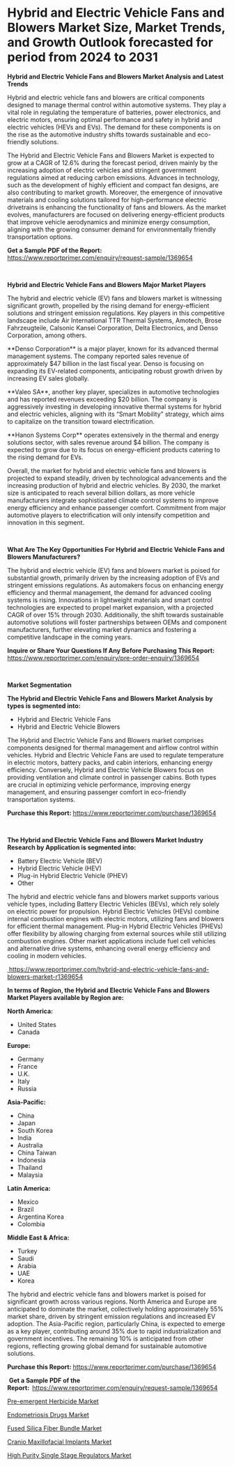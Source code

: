 <p><h1>Hybrid and Electric Vehicle Fans and Blowers Market Size, Market Trends, and Growth Outlook forecasted for period from 2024 to 2031</h1></p><p><strong>Hybrid and Electric Vehicle Fans and Blowers Market Analysis and Latest Trends</strong></p>
<p><p>Hybrid and electric vehicle fans and blowers are critical components designed to manage thermal control within automotive systems. They play a vital role in regulating the temperature of batteries, power electronics, and electric motors, ensuring optimal performance and safety in hybrid and electric vehicles (HEVs and EVs). The demand for these components is on the rise as the automotive industry shifts towards sustainable and eco-friendly solutions.</p><p>The Hybrid and Electric Vehicle Fans and Blowers Market is expected to grow at a CAGR of 12.6% during the forecast period, driven mainly by the increasing adoption of electric vehicles and stringent government regulations aimed at reducing carbon emissions. Advances in technology, such as the development of highly efficient and compact fan designs, are also contributing to market growth. Moreover, the emergence of innovative materials and cooling solutions tailored for high-performance electric drivetrains is enhancing the functionality of fans and blowers. As the market evolves, manufacturers are focused on delivering energy-efficient products that improve vehicle aerodynamics and minimize energy consumption, aligning with the growing consumer demand for environmentally friendly transportation options.</p></p>
<p><strong>Get a Sample PDF of the Report:&nbsp;</strong> <a href="https://www.reportprimer.com/enquiry/request-sample/1369654">https://www.reportprimer.com/enquiry/request-sample/1369654</a></p>
<p>&nbsp;</p>
<p><strong>Hybrid and Electric Vehicle Fans and Blowers Major Market Players</strong></p>
<p><p>The hybrid and electric vehicle (EV) fans and blowers market is witnessing significant growth, propelled by the rising demand for energy-efficient solutions and stringent emission regulations. Key players in this competitive landscape include Air International TTR Thermal Systems, Amotech, Brose Fahrzeugteile, Calsonic Kansei Corporation, Delta Electronics, and Denso Corporation, among others.</p><p>**Denso Corporation** is a major player, known for its advanced thermal management systems. The company reported sales revenue of approximately $47 billion in the last fiscal year. Denso is focusing on expanding its EV-related components, anticipating robust growth driven by increasing EV sales globally.</p><p>**Valeo SA**, another key player, specializes in automotive technologies and has reported revenues exceeding $20 billion. The company is aggressively investing in developing innovative thermal systems for hybrid and electric vehicles, aligning with its “Smart Mobility” strategy, which aims to capitalize on the transition toward electrification.</p><p>**Hanon Systems Corp** operates extensively in the thermal and energy solutions sector, with sales revenue around $4 billion. The company is expected to grow due to its focus on energy-efficient products catering to the rising demand for EVs.</p><p>Overall, the market for hybrid and electric vehicle fans and blowers is projected to expand steadily, driven by technological advancements and the increasing production of hybrid and electric vehicles. By 2030, the market size is anticipated to reach several billion dollars, as more vehicle manufacturers integrate sophisticated climate control systems to improve energy efficiency and enhance passenger comfort. Commitment from major automotive players to electrification will only intensify competition and innovation in this segment.</p></p>
<p>&nbsp;</p>
<p><strong>What Are The Key Opportunities For Hybrid and Electric Vehicle Fans and Blowers Manufacturers?</strong></p>
<p><p>The hybrid and electric vehicle (EV) fans and blowers market is poised for substantial growth, primarily driven by the increasing adoption of EVs and stringent emissions regulations. As automakers focus on enhancing energy efficiency and thermal management, the demand for advanced cooling systems is rising. Innovations in lightweight materials and smart control technologies are expected to propel market expansion, with a projected CAGR of over 15% through 2030. Additionally, the shift towards sustainable automotive solutions will foster partnerships between OEMs and component manufacturers, further elevating market dynamics and fostering a competitive landscape in the coming years.</p></p>
<p><strong>Inquire or Share Your Questions If Any Before Purchasing This Report:</strong> <a href="https://www.reportprimer.com/enquiry/pre-order-enquiry/1369654">https://www.reportprimer.com/enquiry/pre-order-enquiry/1369654</a></p>
<p>&nbsp;</p>
<p><strong>Market Segmentation</strong></p>
<p><strong>The Hybrid and Electric Vehicle Fans and Blowers Market Analysis by types is segmented into:</strong></p>
<p><ul><li>Hybrid and Electric Vehicle Fans</li><li>Hybrid and Electric Vehicle Blowers</li></ul></p>
<p><p>The Hybrid and Electric Vehicle Fans and Blowers market comprises components designed for thermal management and airflow control within vehicles. Hybrid and Electric Vehicle Fans are used to regulate temperature in electric motors, battery packs, and cabin interiors, enhancing energy efficiency. Conversely, Hybrid and Electric Vehicle Blowers focus on providing ventilation and climate control in passenger cabins. Both types are crucial in optimizing vehicle performance, improving energy management, and ensuring passenger comfort in eco-friendly transportation systems.</p></p>
<p><strong>Purchase this Report:&nbsp;</strong><a href="https://www.reportprimer.com/purchase/1369654">https://www.reportprimer.com/purchase/1369654</a></p>
<p>&nbsp;</p>
<p><strong>The Hybrid and Electric Vehicle Fans and Blowers Market Industry Research by Application is segmented into:</strong></p>
<p><ul><li>Battery Electric Vehicle (BEV)</li><li>Hybrid Electric Vehicle (HEV)</li><li>Plug-in Hybrid Electric Vehicle (PHEV)</li><li>Other</li></ul></p>
<p><p>The hybrid and electric vehicle fans and blowers market supports various vehicle types, including Battery Electric Vehicles (BEVs), which rely solely on electric power for propulsion. Hybrid Electric Vehicles (HEVs) combine internal combustion engines with electric motors, utilizing fans and blowers for efficient thermal management. Plug-in Hybrid Electric Vehicles (PHEVs) offer flexibility by allowing charging from external sources while still utilizing combustion engines. Other market applications include fuel cell vehicles and alternative drive systems, enhancing overall energy efficiency and cooling in modern vehicles.</p></p>
<p><a href="https://www.reportprimer.com/hybrid-and-electric-vehicle-fans-and-blowers-market-r1369654">&nbsp;https://www.reportprimer.com/hybrid-and-electric-vehicle-fans-and-blowers-market-r1369654</a></p>
<p><strong>In terms of Region, the Hybrid and Electric Vehicle Fans and Blowers Market Players available by Region are:</strong></p>
<p>
    <p> <strong> North America: </strong>
        <ul>
            <li>United States</li>
            <li>Canada</li>
        </ul>
        </p> 
    <p> <strong> Europe: </strong>
        <ul>
            <li>Germany</li>
            <li>France</li>
            <li>U.K.</li>
            <li>Italy</li>
            <li>Russia</li>
        </ul>
        </p> 
    <p> <strong> Asia-Pacific: </strong>
        <ul>
            <li>China</li>
            <li>Japan</li>
            <li>South Korea</li>
            <li>India</li>
            <li>Australia</li>
            <li>China Taiwan</li>
            <li>Indonesia</li>
            <li>Thailand</li>
            <li>Malaysia</li>
        </ul>
        </p> 
    <p> <strong> Latin America: </strong>
        <ul>
            <li>Mexico</li>
            <li>Brazil</li>
            <li>Argentina Korea</li>
            <li>Colombia</li>
        </ul>
        </p> 
    <p> <strong> Middle East & Africa: </strong>
        <ul>
            <li>Turkey</li>
            <li>Saudi</li>
            <li>Arabia</li>
            <li>UAE</li>
            <li>Korea</li>
        </ul>
    </p>
    </p>
<p><p>The hybrid and electric vehicle fans and blowers market is poised for significant growth across various regions. North America and Europe are anticipated to dominate the market, collectively holding approximately 55% market share, driven by stringent emission regulations and increased EV adoption. The Asia-Pacific region, particularly China, is expected to emerge as a key player, contributing around 35% due to rapid industrialization and government incentives. The remaining 10% is anticipated from other regions, reflecting growing global demand for sustainable automotive solutions.</p></p>
<p><strong>Purchase this Report: </strong><a href="https://www.reportprimer.com/purchase/1369654">https://www.reportprimer.com/purchase/1369654</a></p>
<p>&nbsp;<strong>Get a Sample PDF of the Report:&nbsp;&nbsp;</strong><a href="https://www.reportprimer.com/enquiry/request-sample/1369654">https://www.reportprimer.com/enquiry/request-sample/1369654</a></p>
<p><strong></strong></p>
<p><p><a href="https://medium.com/@maesanjaya8_55878/pre-emergent-herbicide-market-outlook-and-forecast-from-2024-to-2031-0a38e1363a85">Pre-emergent Herbicide Market</a></p><p><a href="https://www.linkedin.com/pulse/endometriosis-drugs-market-trends-focusing-insight-forecast-wmeoe">Endometriosis Drugs Market</a></p><p><a href="https://issuu.com/reportprime-2/docs/fused-silica-fiber-bundle-market-si_52c237d58f61fb">Fused Silica Fiber Bundle Market</a></p><p><a href="https://www.linkedin.com/pulse/global-market-pulse-trends-growth-analysis-cranio-maxillofacial-ztatc">Cranio Maxillofacial Implants Market</a></p><p><a href="https://medium.com/@maesanjaya8_55878/high-purity-single-stage-regulators-market-investigation-industry-evolution-and-forecast-till-32891c09f9c1">High Purity Single Stage Regulators Market</a></p></p>